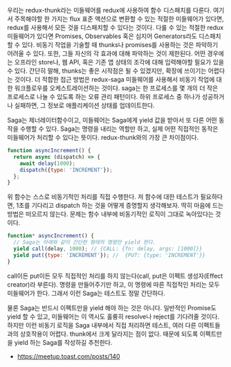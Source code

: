 
우리는 redux-thunk라는 미들웨어를 redux에 사용하여 함수 디스패치를 다룬다. 여기서 주목해야할 한 가지는 flux 표준 액션으로 변환할 수 있는 적절한 미들웨어가 있다면, redux를 사용해서 모든 것을 디스패치할 수 있다는 것이다.
다룰 수 있는 적절한 redux 미들웨어가 있다면 Promises, Observables 혹은 심지어 Generators라도 디스패치할 수 있다. 비동기 작업을 기술할 때 thunks나 promises를 사용하는 것은 파악하기 어려울 수 있다.
또한, 그들 자신의 각 효과에 대해 파악하는 것이 제한된다. 어떤 경우에는 오프라인 store나, 웹 API, 혹은 기존 앱 상태의 조각에 대해 입력해야할 필요가 있을 수 있다.
간단히 말해, thunks는 좋은 시작점은 될 수 있겠지만, 확장에 쓰이기는 어렵다는 것이다. 더 적합한 접근 방법은 redux-saga 미들웨어를 사용해서 비동기 작업에 대한 워크플로우를 오케스트레이션하는 것이다.
saga는 한 프로세스를 몇 개의 더 작은 프로세스로 나눌 수 있도록 하는 오류 관리 패턴이다. 하위 프로세스 중 하나가 성공하거나 실패하면, 그 정보로 애플리케이션 상태를 업데이트한다.



Saga는 제너레이터함수이고, 미들웨어는 Saga에게 yield 값을 받아서 또 다른 어떤 동작을 수행할 수 있다. Saga는 명령을 내리는 역할만 하고, 실제 어떤 직접적인 동작은 미들웨어가 처리할 수 있다는 뜻이다. redux-thunk와의 가장 큰 차이점이다.



```js
function asyncIncrement() {
  return async (dispatch) => {
    await delay(1000);
    dispatch({type: 'INCREMENT'});
  };
}
```


위 함수는 스스로 비동기적인 처리를 직접 수행한다. 저 함수에 대한 테스트가 필요하다면, 1초를 기다리고 dispatch 하는 것을 어떻게 증명할지 생각해보자. 딱히 마음에 드는 방법은 떠오르지 않는다. 문제는 함수 내부에 비동기적인 로직이 그대로 녹아있다는 것이다.



```js
function* asyncIncrement() {
  // Saga는 아래와 같이 간단한 형태의 명령만 yield 한다.
  yield call(delay, 1000); // {CALL: {fn: delay, args: [1000]}}
  yield put({type: 'INCREMENT'}); //  {PUT: {type: 'INCREMENT'}}
}
```
call이든 put이든 모두 직접적인 처리를 하지 않는다(call, put은 이펙트 생성자(Effect creator)라 부른다). 명령을 만들어주기만 하고, 이 명령에 따른 직접적인 처리는 모두 미들웨어가 한다. 그래서 이런 Saga는 테스트도 정말 간단하다.




물론 Saga는 반드시 이펙트만을 yield 해야 하는 것은 아니다. 일반적인 Promise도 yield 할 수 있고, 미들웨어는 이 역시도 훌륭히 resolve나 reject를 기다려줄 것이다. 하지만 이런 비동기 로직을 Saga 내부에서 직접 처리하면 테스트, 여러 다른 이펙트들과의 상호작용이 어렵다. thunk에서 크게 달라지는 점이 없다. 때문에 되도록 이펙트만을 yield 하는 Saga를 작성하길 추천한다.


- https://meetup.toast.com/posts/140